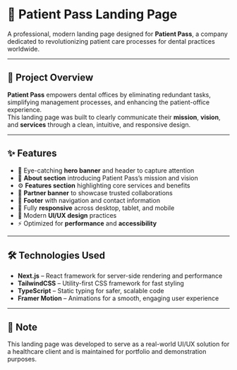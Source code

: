 # 🦷 Patient Pass Landing Page

A professional, modern landing page designed for **Patient Pass**, a company dedicated to revolutionizing patient care processes for dental practices worldwide.

---

## 📖 Project Overview

**Patient Pass** empowers dental offices by eliminating redundant tasks, simplifying management processes, and enhancing the patient-office experience.  
This landing page was built to clearly communicate their **mission**, **vision**, and **services** through a clean, intuitive, and responsive design.

---

## ✨ Features

- 🎯 Eye-catching **hero banner** and header to capture attention  
- 🦷 **About section** introducing Patient Pass’s mission and vision  
- ⚙️ **Features section** highlighting core services and benefits  
- 🤝 **Partner banner** to showcase trusted collaborations  
- 🦶 **Footer** with navigation and contact information  
- 📱 Fully **responsive** across desktop, tablet, and mobile  
- 🎨 Modern **UI/UX design** practices  
- ⚡ Optimized for **performance** and **accessibility**

---

## 🛠 Technologies Used

- **Next.js** – React framework for server-side rendering and performance  
- **TailwindCSS** – Utility-first CSS framework for fast styling  
- **TypeScript** – Static typing for safer, scalable code  
- **Framer Motion** – Animations for a smooth, engaging user experience

---

## 📌 Note

This landing page was developed to serve as a real-world UI/UX solution for a healthcare client and is maintained for portfolio and demonstration purposes.
